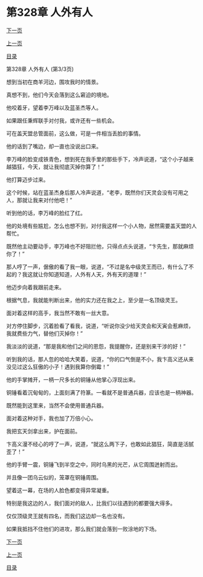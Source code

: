 <h1>第328章   人外有人</h1>
            <div><p><a href="./984_%E7%AC%AC329%E7%AB%A0_%E6%B0%B4%E6%99%B6%E5%88%A9%E5%89%91.md">下一页</a></p><p><a href="./982_%E7%AC%AC328%E7%AB%A0_%E4%BA%BA%E5%A4%96%E6%9C%89%E4%BA%BA.md">上一页</a></p><p><a href="../">目录</a></p></div>
            <div><p>第328章   人外有人 (第3/3页)</p><p>想到当初在商羊河边，围攻我时的情景。</p><p>真想不到，他们今天会落到这么窘迫的境地。</p><p>他咬着牙，望着李万峰以及蓝圣杰等人。</p><p>如果跟任秉辉联手对付我，或许还有一些机会。</p><p>可在盖天盟总管面前，这么做，可是一件相当丢脸的事情。</p><p>他的话到了嘴边，却一直也没说出口来。</p><p>李万峰的脸变成铁青色，想到死在我手里的那些手下，冷声说道，“这个小子越来越猖狂，今天，就让我彻底灭掉你算了！”</p><p>他打算迈步过来。</p><p>这个时候，站在蓝圣杰身后那人冷声说道，“老李，既然你们天灵会没有可用之人，那就让我来对付他吧！”</p><p>听到他的话，李万峰的脸红了红。</p><p>他的处境有些尴尬，怎么也想不到，对付我这样一个小人物，居然需要盖天盟的人帮忙。</p><p>既然他主动要动手，李万峰也不好阻拦他，只得点点头说道，“卞先生，那就麻烦你了！”</p><p>那人哼了一声，倨傲的看了我一眼，说道，“不过是名中级灵王而已，有什么了不起的？我这就让你知道知道，人外有人天，外有天的道理！”</p><p>他迈步向着我跟前走来。</p><p>根据气息，我就能判断出来，他的实力还在我之上，至少是一名顶级灵王。</p><p>面对着这样的高手，我当然不敢有一丝大意。</p><p>对方停住脚步，沉着脸看了看我，说道，“听说你没少给天灵会和天寅会惹麻烦，我就费些力气，替他们灭掉你！”</p><p>我淡淡的说道，“那是我和他们之间的恩怨，我提醒你，还是别来干涉的好！”</p><p>听到我的话，那人忽的哈哈大笑着，说道，“你的口气倒是不小，我卞高义还从来没见过这么狂傲的小子！遇到我算你倒霉！”</p><p>他的手掌摊开，一柄一尺多长的铜锤从他掌心浮现出来。</p><p>铜锤看着沉甸甸的，上面刻满了符篆。一看就不是普通兵器，应该也是一柄神器。</p><p>既然能到这里来，当然不会使用普通兵器。</p><p>面对着这种对手，我也加了万倍小心。</p><p>我把玄天剑拿出来，护在面前。</p><p>卞高义漫不经心的哼了一声，说道，“就这么两下子，也敢如此猖狂，简直是活腻歪了！”</p><p>他的手臂一震，铜锤飞到半空之中，同时乌黑的光芒，从它周围迸射而出。</p><p>并且像一团乌云似的，笼罩在铜锤周围。</p><p>望着这一幕，在场的人脸色都变得异常凝重。</p><p>特别是我这边的人，我们面对的敌人，比我们以往遇到的都要强大得多。</p><p>仅仅顶级灵王就有四名，而我们这边却一名也没有。</p><p>如果我抵挡不住他们的进攻，那么我们就会落到一败涂地的下场。</p></div>
            <div><p><a href="./984_%E7%AC%AC329%E7%AB%A0_%E6%B0%B4%E6%99%B6%E5%88%A9%E5%89%91.md">下一页</a></p><p><a href="./982_%E7%AC%AC328%E7%AB%A0_%E4%BA%BA%E5%A4%96%E6%9C%89%E4%BA%BA.md">上一页</a></p><p><a href="../">目录</a></p></div>